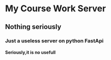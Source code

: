# My Course Work Server
## Nothing seriously
### Just a useless server on python FastApi
#### Seriously,it is no usefull
